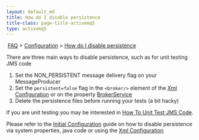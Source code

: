```yaml
---
layout: default_md
title: How do I disable persistence 
title-class: page-title-activemq5
type: activemq5
---
```


 [FAQ](faq) > [Configuration](configuration) > [How do I disable persistence](how-do-i-disable-Features/persistence)


There are three main ways to disable persistence, such as for unit testing JMS code

1.  Set the NON_PERSISTENT message delivery flag on your MessageProducer
2.  Set the `persistent=false` flag in the `<broker/>` element of the [Xml Configuration](xml-configuration) or on the property [BrokerService](http://incubator.apache.org/activemq/maven/activemq-core/apidocs/org/apache/activemq/broker/BrokerService.html)
3.  Delete the persistence files before running your tests (a bit hacky)

If you are unit testing you may be interested in [How To Unit Test JMS Code](how-to-unit-test-jms-code).

Please refer to the [Initial Configuration](initial-configuration) guide on how to disable persistence via system properties, java code or using the [Xml Configuration](xml-configuration)

